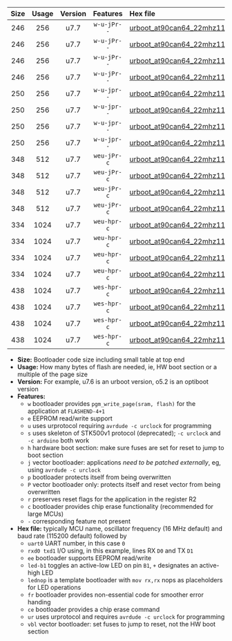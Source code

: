|Size|Usage|Version|Features|Hex file|
|:-:|:-:|:-:|:-:|:--|
|246|256|u7.7|`w-u-jPr--`|[urboot_at90can64_22mhz1184_460800bps_uart0_rxe0_txe1_led+b5_ur_vbl.hex](https://raw.githubusercontent.com/stefanrueger/urboot.hex/main/mcus/at90can64/fcpu_22mhz1184/460800_bps/urboot_at90can64_22mhz1184_460800bps_uart0_rxe0_txe1_led+b5_ur_vbl.hex)|
|246|256|u7.7|`w-u-jPr--`|[urboot_at90can64_22mhz1184_460800bps_uart0_rxe0_txe1_lednop_ur_vbl.hex](https://raw.githubusercontent.com/stefanrueger/urboot.hex/main/mcus/at90can64/fcpu_22mhz1184/460800_bps/urboot_at90can64_22mhz1184_460800bps_uart0_rxe0_txe1_lednop_ur_vbl.hex)|
|246|256|u7.7|`w-u-jPr--`|[urboot_at90can64_22mhz1184_460800bps_uart1_rxd2_txd3_led+b5_ur_vbl.hex](https://raw.githubusercontent.com/stefanrueger/urboot.hex/main/mcus/at90can64/fcpu_22mhz1184/460800_bps/urboot_at90can64_22mhz1184_460800bps_uart1_rxd2_txd3_led+b5_ur_vbl.hex)|
|246|256|u7.7|`w-u-jPr--`|[urboot_at90can64_22mhz1184_460800bps_uart1_rxd2_txd3_lednop_ur_vbl.hex](https://raw.githubusercontent.com/stefanrueger/urboot.hex/main/mcus/at90can64/fcpu_22mhz1184/460800_bps/urboot_at90can64_22mhz1184_460800bps_uart1_rxd2_txd3_lednop_ur_vbl.hex)|
|250|256|u7.7|`w-u-jpr--`|[urboot_at90can64_22mhz1184_460800bps_uart0_rxe0_txe1_led+b5_fr_ur_vbl.hex](https://raw.githubusercontent.com/stefanrueger/urboot.hex/main/mcus/at90can64/fcpu_22mhz1184/460800_bps/urboot_at90can64_22mhz1184_460800bps_uart0_rxe0_txe1_led+b5_fr_ur_vbl.hex)|
|250|256|u7.7|`w-u-jpr--`|[urboot_at90can64_22mhz1184_460800bps_uart0_rxe0_txe1_lednop_fr_ur_vbl.hex](https://raw.githubusercontent.com/stefanrueger/urboot.hex/main/mcus/at90can64/fcpu_22mhz1184/460800_bps/urboot_at90can64_22mhz1184_460800bps_uart0_rxe0_txe1_lednop_fr_ur_vbl.hex)|
|250|256|u7.7|`w-u-jpr--`|[urboot_at90can64_22mhz1184_460800bps_uart1_rxd2_txd3_led+b5_fr_ur_vbl.hex](https://raw.githubusercontent.com/stefanrueger/urboot.hex/main/mcus/at90can64/fcpu_22mhz1184/460800_bps/urboot_at90can64_22mhz1184_460800bps_uart1_rxd2_txd3_led+b5_fr_ur_vbl.hex)|
|250|256|u7.7|`w-u-jpr--`|[urboot_at90can64_22mhz1184_460800bps_uart1_rxd2_txd3_lednop_fr_ur_vbl.hex](https://raw.githubusercontent.com/stefanrueger/urboot.hex/main/mcus/at90can64/fcpu_22mhz1184/460800_bps/urboot_at90can64_22mhz1184_460800bps_uart1_rxd2_txd3_lednop_fr_ur_vbl.hex)|
|348|512|u7.7|`weu-jPr-c`|[urboot_at90can64_22mhz1184_460800bps_uart0_rxe0_txe1_ee_led+b5_fr_ce_ur_vbl.hex](https://raw.githubusercontent.com/stefanrueger/urboot.hex/main/mcus/at90can64/fcpu_22mhz1184/460800_bps/urboot_at90can64_22mhz1184_460800bps_uart0_rxe0_txe1_ee_led+b5_fr_ce_ur_vbl.hex)|
|348|512|u7.7|`weu-jPr-c`|[urboot_at90can64_22mhz1184_460800bps_uart0_rxe0_txe1_ee_lednop_fr_ce_ur_vbl.hex](https://raw.githubusercontent.com/stefanrueger/urboot.hex/main/mcus/at90can64/fcpu_22mhz1184/460800_bps/urboot_at90can64_22mhz1184_460800bps_uart0_rxe0_txe1_ee_lednop_fr_ce_ur_vbl.hex)|
|348|512|u7.7|`weu-jPr-c`|[urboot_at90can64_22mhz1184_460800bps_uart1_rxd2_txd3_ee_led+b5_fr_ce_ur_vbl.hex](https://raw.githubusercontent.com/stefanrueger/urboot.hex/main/mcus/at90can64/fcpu_22mhz1184/460800_bps/urboot_at90can64_22mhz1184_460800bps_uart1_rxd2_txd3_ee_led+b5_fr_ce_ur_vbl.hex)|
|348|512|u7.7|`weu-jPr-c`|[urboot_at90can64_22mhz1184_460800bps_uart1_rxd2_txd3_ee_lednop_fr_ce_ur_vbl.hex](https://raw.githubusercontent.com/stefanrueger/urboot.hex/main/mcus/at90can64/fcpu_22mhz1184/460800_bps/urboot_at90can64_22mhz1184_460800bps_uart1_rxd2_txd3_ee_lednop_fr_ce_ur_vbl.hex)|
|334|1024|u7.7|`weu-hpr-c`|[urboot_at90can64_22mhz1184_460800bps_uart0_rxe0_txe1_ee_led+b5_fr_ce_ur.hex](https://raw.githubusercontent.com/stefanrueger/urboot.hex/main/mcus/at90can64/fcpu_22mhz1184/460800_bps/urboot_at90can64_22mhz1184_460800bps_uart0_rxe0_txe1_ee_led+b5_fr_ce_ur.hex)|
|334|1024|u7.7|`weu-hpr-c`|[urboot_at90can64_22mhz1184_460800bps_uart0_rxe0_txe1_ee_lednop_fr_ce_ur.hex](https://raw.githubusercontent.com/stefanrueger/urboot.hex/main/mcus/at90can64/fcpu_22mhz1184/460800_bps/urboot_at90can64_22mhz1184_460800bps_uart0_rxe0_txe1_ee_lednop_fr_ce_ur.hex)|
|334|1024|u7.7|`weu-hpr-c`|[urboot_at90can64_22mhz1184_460800bps_uart1_rxd2_txd3_ee_led+b5_fr_ce_ur.hex](https://raw.githubusercontent.com/stefanrueger/urboot.hex/main/mcus/at90can64/fcpu_22mhz1184/460800_bps/urboot_at90can64_22mhz1184_460800bps_uart1_rxd2_txd3_ee_led+b5_fr_ce_ur.hex)|
|334|1024|u7.7|`weu-hpr-c`|[urboot_at90can64_22mhz1184_460800bps_uart1_rxd2_txd3_ee_lednop_fr_ce_ur.hex](https://raw.githubusercontent.com/stefanrueger/urboot.hex/main/mcus/at90can64/fcpu_22mhz1184/460800_bps/urboot_at90can64_22mhz1184_460800bps_uart1_rxd2_txd3_ee_lednop_fr_ce_ur.hex)|
|438|1024|u7.7|`wes-hpr-c`|[urboot_at90can64_22mhz1184_460800bps_uart0_rxe0_txe1_ee_led+b5_fr_ce.hex](https://raw.githubusercontent.com/stefanrueger/urboot.hex/main/mcus/at90can64/fcpu_22mhz1184/460800_bps/urboot_at90can64_22mhz1184_460800bps_uart0_rxe0_txe1_ee_led+b5_fr_ce.hex)|
|438|1024|u7.7|`wes-hpr-c`|[urboot_at90can64_22mhz1184_460800bps_uart0_rxe0_txe1_ee_lednop_fr_ce.hex](https://raw.githubusercontent.com/stefanrueger/urboot.hex/main/mcus/at90can64/fcpu_22mhz1184/460800_bps/urboot_at90can64_22mhz1184_460800bps_uart0_rxe0_txe1_ee_lednop_fr_ce.hex)|
|438|1024|u7.7|`wes-hpr-c`|[urboot_at90can64_22mhz1184_460800bps_uart1_rxd2_txd3_ee_led+b5_fr_ce.hex](https://raw.githubusercontent.com/stefanrueger/urboot.hex/main/mcus/at90can64/fcpu_22mhz1184/460800_bps/urboot_at90can64_22mhz1184_460800bps_uart1_rxd2_txd3_ee_led+b5_fr_ce.hex)|
|438|1024|u7.7|`wes-hpr-c`|[urboot_at90can64_22mhz1184_460800bps_uart1_rxd2_txd3_ee_lednop_fr_ce.hex](https://raw.githubusercontent.com/stefanrueger/urboot.hex/main/mcus/at90can64/fcpu_22mhz1184/460800_bps/urboot_at90can64_22mhz1184_460800bps_uart1_rxd2_txd3_ee_lednop_fr_ce.hex)|

- **Size:** Bootloader code size including small table at top end
- **Usage:** How many bytes of flash are needed, ie, HW boot section or a multiple of the page size
- **Version:** For example, u7.6 is an urboot version, o5.2 is an optiboot version
- **Features:**
  + `w` bootloader provides `pgm_write_page(sram, flash)` for the application at `FLASHEND-4+1`
  + `e` EEPROM read/write support
  + `u` uses urprotocol requiring `avrdude -c urclock` for programming
  + `s` uses skeleton of STK500v1 protocol (deprecated); `-c urclock` and `-c arduino` both work
  + `h` hardware boot section: make sure fuses are set for reset to jump to boot section
  + `j` vector bootloader: applications *need to be patched externally*, eg, using `avrdude -c urclock`
  + `p` bootloader protects itself from being overwritten
  + `P` vector bootloader only: protects itself and reset vector from being overwritten
  + `r` preserves reset flags for the application in the register R2
  + `c` bootloader provides chip erase functionality (recommended for large MCUs)
  + `-` corresponding feature not present
- **Hex file:** typically MCU name, oscillator frequency (16 MHz default) and baud rate (115200 default) followed by
  + `uart0` UART number, in this case `0`
  + `rxd0 txd1` I/O using, in this example, lines RX `D0` and TX `D1`
  + `ee` bootloader supports EEPROM read/write
  + `led-b1` toggles an active-low LED on pin `B1`, `+` designates an active-high LED
  + `lednop` is a template bootloader with `mov rx,rx` nops as placeholders for LED operations
  + `fr` bootloader provides non-essential code for smoother error handing
  + `ce` bootloader provides a chip erase command
  + `ur` uses urprotocol and requires `avrdude -c urclock` for programming
  + `vbl` vector bootloader: set fuses to jump to reset, not the HW boot section
